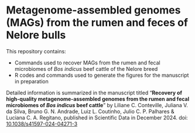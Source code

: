 # Metagenome-assembled genomes (MAGs) from the rumen and feces of Nelore bulls

This repository contains:
- Commands used to recover MAGs from the rumen and fecal microbiomes of *Bos indicus* beef cattle of the Nelore breed
- R codes and commands used to generate the figures for the manuscript in preparation

Detailed information is summarized in the manuscript titled “**Recovery of high-quality metagenome-assembled genomes from the rumen and fecal microbiomes of *Bos indicus* beef cattle**” by Liliane C. Conteville, Juliana V. da Silva, Bruno G. N. Andrade, Luiz L. Coutinho, Julio C. P. Palhares & Luciana C. A. Regitano, published in Scientific Data in December 2024. doi: [10.1038/s41597-024-04271-3](https://doi.org/10.1038/s41597-024-04271-3)
